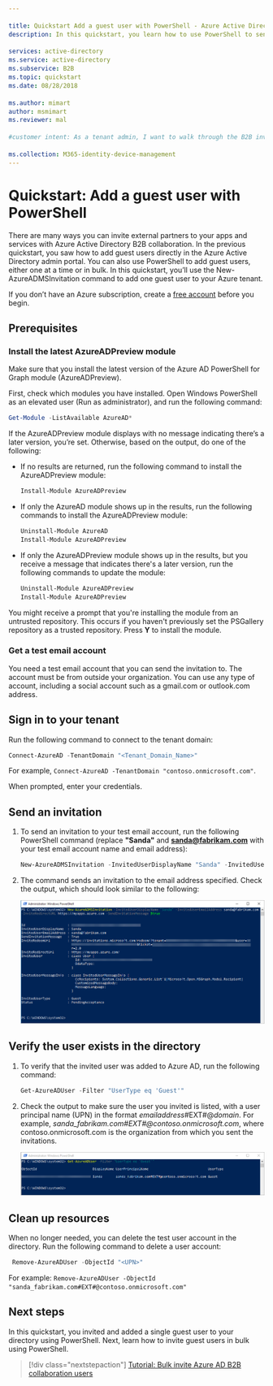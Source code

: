 ```yaml
---

title: Quickstart Add a guest user with PowerShell - Azure Active Directory | Microsoft Docs
description: In this quickstart, you learn how to use PowerShell to send an invitation to an external Azure AD B2B collaboration user.

services: active-directory
ms.service: active-directory
ms.subservice: B2B
ms.topic: quickstart
ms.date: 08/28/2018

ms.author: mimart
author: msmimart
ms.reviewer: mal

#customer intent: As a tenant admin, I want to walk through the B2B invitation workflow so that I can understand how to add a user through PowerShell.

ms.collection: M365-identity-device-management
---
```


# Quickstart: Add a guest user with PowerShell

There are many ways you can invite external partners to your apps and services with Azure Active Directory B2B collaboration. In the previous quickstart, you saw how to add guest users directly in the Azure Active Directory admin portal. You can also use PowerShell to add guest users, either one at a time or in bulk. In this quickstart, you’ll use the New-AzureADMSInvitation command to add one guest user to your Azure tenant.

If you don’t have an Azure subscription, create a [free account](https://azure.microsoft.com/free/?WT.mc_id=A261C142F) before you begin. 

## Prerequisites

### Install the latest AzureADPreview module
Make sure that you install the latest version of the Azure AD PowerShell for Graph module (AzureADPreview). 

First, check which modules you have installed. Open Windows PowerShell as an elevated user (Run as administrator), and run the following command:
 
```powershell  
Get-Module -ListAvailable AzureAD*
```

If the AzureADPreview module displays with no message indicating there’s a later version, you’re set. Otherwise, based on the output, do one of the following:

- If no results are returned, run the following command to install the AzureADPreview module:
  
   ```powershell  
   Install-Module AzureADPreview
   ```
- If only the AzureAD module shows up in the results, run the following commands to install the AzureADPreview module: 

   ```powershell 
   Uninstall-Module AzureAD 
   Install-Module AzureADPreview 
   ```
- If only the AzureADPreview module shows up in the results, but you receive a message that indicates there's a later version, run the following commands to update the module: 

   ```powershell 
   Uninstall-Module AzureADPreview 
   Install-Module AzureADPreview 
  ```

You might receive a prompt that you're installing the module from an untrusted repository. This occurs if you haven't previously set the PSGallery repository as a trusted repository. Press **Y** to install the module.

### Get a test email account

You need a test email account that you can send the invitation to. The account must be from outside your organization. You can use any type of account, including a social account such as a gmail.com or outlook.com address.

## Sign in to your tenant

Run the following command to connect to the tenant domain:

```powershell
Connect-AzureAD -TenantDomain "<Tenant_Domain_Name>"
```
For example, `Connect-AzureAD -TenantDomain "contoso.onmicrosoft.com"`.

When prompted, enter your credentials.

## Send an invitation

1. To send an invitation to your test email account, run the following PowerShell command (replace **"Sanda"** and **sanda@fabrikam.com** with your test email account name and email address): 

   ```powershell
   New-AzureADMSInvitation -InvitedUserDisplayName "Sanda" -InvitedUserEmailAddress sanda@fabrikam.com -InviteRedirectURL https://myapps.azure.com -SendInvitationMessage $true
   ```
2. The command sends an invitation to the email address specified. Check the output, which should look similar to the following:

   ![PowerShell output showing pending user acceptance](media/quickstart-invite-powershell/powershell-azureadmsinvitation-result.png)

## Verify the user exists in the directory

1. To verify that the invited user was added to Azure AD, run the following command:
 
   ```powershell
   Get-AzureADUser -Filter "UserType eq 'Guest'"
   ```
3. Check the output to make sure the user you invited is listed, with a user principal name (UPN) in the format *emailaddress*#EXT#@*domain*. For example, *sanda_fabrikam.com#EXT#@contoso.onmicrosoft.com*, where contoso.onmicrosoft.com is the organization from which you sent the invitations.

   ![PowerShell output showing guest user added](media/quickstart-invite-powershell/powershell-guest-user-added.png)

## Clean up resources

When no longer needed, you can delete the test user account in the directory. Run the following command to delete a user account:

```powershell
 Remove-AzureADUser -ObjectId "<UPN>"
```
For example: `Remove-AzureADUser -ObjectId "sanda_fabrikam.com#EXT#@contoso.onmicrosoft.com"`


## Next steps
In this quickstart, you invited and added a single guest user to your directory using PowerShell. Next, learn how to invite guest users in bulk using PowerShell.

> [!div class="nextstepaction"]
> [Tutorial: Bulk invite Azure AD B2B collaboration users](tutorial-bulk-invite.md)
